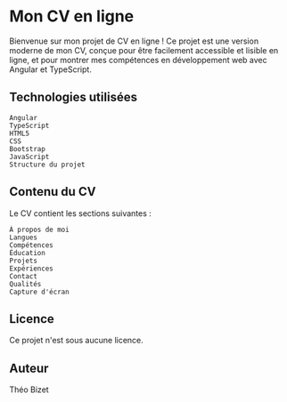 # Mon CV en ligne

Bienvenue sur mon projet de CV en ligne ! Ce projet est une version moderne de mon CV, conçue pour être facilement accessible et lisible en ligne, et pour montrer mes compétences en développement web avec Angular et TypeScript.

## Technologies utilisées
```
Angular
TypeScript
HTML5
CSS
Bootstrap
JavaScript
Structure du projet
```

## Contenu du CV

Le CV contient les sections suivantes :

```
À propos de moi
Langues
Compétences
Éducation
Projets
Expériences
Contact
Qualités
Capture d'écran
```

## Licence

Ce projet n'est sous aucune licence.

## Auteur

Théo Bizet
